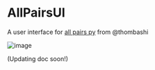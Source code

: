 # AllPairsUI
A user interface for [all pairs py](https://github.com/thombashi/allpairspy) from @thombashi

![image](https://github.com/IgnacioSambrailo/AllPairsUI/assets/105213331/80e466b1-47a6-4024-97b3-ef853e0ec5b0)

(Updating doc soon!)
